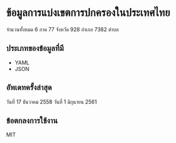 ข้อมูลการแบ่งเขตการปกครองในประเทศไทย
================================

จำนวนทั้งหมด 6 ภาค 77 จังหวัด 928 อำเภอ 7382 ตำบล

ประเภทของข้อมูลที่มี
--------------
* YAML
* JSON

อัพเดทครั้งล่าสุด
------------
วันที่ 17 ธันวาคม 2558
วันที่ 1 มิถุนายน 2561


ข้อตกลงการใช้งาน
--------------
MIT